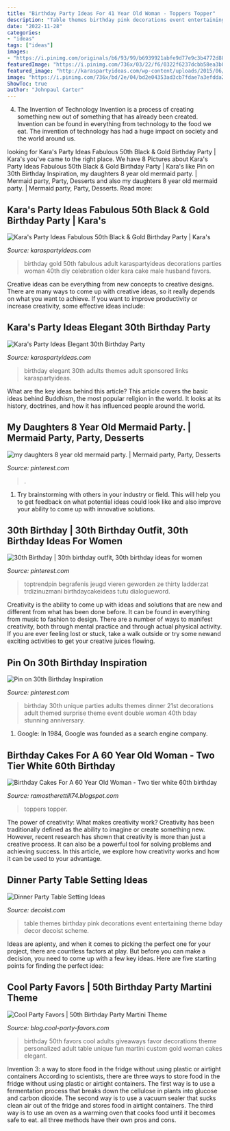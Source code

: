 ```yaml
---
title: "Birthday Party Ideas For 41 Year Old Woman - Toppers Topper"
description: "Table themes birthday pink decorations event entertaining theme bday decor decoist scheme"
date: "2022-11-28"
categories:
- "ideas"
tags: ["ideas"]
images:
- "https://i.pinimg.com/originals/b6/93/99/b6939921abfe9d77e9c3b4772d88c8d1.jpg"
featuredImage: "https://i.pinimg.com/736x/03/22/f6/0322f6237dcbb58ea3b0e76172b39e50.jpg"
featured_image: "http://karaspartyideas.com/wp-content/uploads/2015/06/Elegant-30th-Birthday-Party-via-Karas-Party-Ideas-KarasPartyIdeas.com14.jpg"
image: "https://i.pinimg.com/736x/bd/2e/04/bd2e04353ad3cb7fdae7a3efdda241fe--unique-birthday-party-ideas-th-birthday-parties.jpg"
ShowToc: true
author: "Johnpaul Carter"
---
```



4. The Invention of Technology
Invention is a process of creating something new out of something that has already been created. Invention can be found in everything from technology to the food we eat. The invention of technology has had a huge impact on society and the world around us.

	

		
looking for Kara&#039;s Party Ideas Fabulous 50th Black &amp; Gold Birthday Party | Kara&#039;s you've came to the right place. We have 8 Pictures about Kara&#039;s Party Ideas Fabulous 50th Black &amp; Gold Birthday Party | Kara&#039;s like Pin on 30th Birthday Inspiration, my daughters 8 year old mermaid party. | Mermaid party, Party, Desserts and also my daughters 8 year old mermaid party. | Mermaid party, Party, Desserts. Read more:
		
    
## Kara&#039;s Party Ideas Fabulous 50th Black &amp; Gold Birthday Party | Kara&#039;s

<img loading=lazy src="https://karaspartyideas.com/wp-content/uploads/2016/08/Fabulous-50-Black-Gold-Birthday-Party-via-Karas-Party-Ideas-KarasPartyIdeas.com22.jpg" onerror="this.onerror=null;this.src='https://tse4.mm.bing.net/th?id=OIP.8cmavhFF9cdH8FCYXgBCUgHaDx&amp;pid=15.1';" alt="Kara&#039;s Party Ideas Fabulous 50th Black &amp; Gold Birthday Party | Kara&#039;s">

_Source: karaspartyideas.com_

>birthday gold 50th fabulous adult karaspartyideas decorations parties woman 40th diy celebration older kara cake male husband favors. 

	

Creative ideas can be everything from new concepts to creative designs. There are many ways to come up with creative ideas, so it really depends on what you want to achieve. If you want to improve productivity or increase creativity, some effective ideas include:

    
## Kara&#039;s Party Ideas Elegant 30th Birthday Party

<img loading=lazy src="http://karaspartyideas.com/wp-content/uploads/2015/06/Elegant-30th-Birthday-Party-via-Karas-Party-Ideas-KarasPartyIdeas.com14.jpg" onerror="this.onerror=null;this.src='https://tse3.mm.bing.net/th?id=OIP.Ltdp4xn7fy--38mq45UjAQHaDk&amp;pid=15.1';" alt="Kara&#039;s Party Ideas Elegant 30th Birthday Party">

_Source: karaspartyideas.com_

>birthday elegant 30th adults themes adult sponsored links karaspartyideas. 

	

What are the key ideas behind this article?
This article covers the basic ideas behind Buddhism, the most popular religion in the world. It looks at its history, doctrines, and how it has influenced people around the world.

    
## My Daughters 8 Year Old Mermaid Party. | Mermaid Party, Party, Desserts

<img loading=lazy src="https://i.pinimg.com/736x/03/22/f6/0322f6237dcbb58ea3b0e76172b39e50.jpg" onerror="this.onerror=null;this.src='https://tse4.mm.bing.net/th?id=OIP.tTdmX_RcMa69WlgJV1x5zwHaPP&amp;pid=15.1';" alt="my daughters 8 year old mermaid party. | Mermaid party, Party, Desserts">

_Source: pinterest.com_

>. 

	

1. Try brainstorming with others in your industry or field. This will help you to get feedback on what potential ideas could look like and also improve your ability to come up with innovative solutions.

    
## 30th Birthday | 30th Birthday Outfit, 30th Birthday Ideas For Women

<img loading=lazy src="https://i.pinimg.com/originals/b6/93/99/b6939921abfe9d77e9c3b4772d88c8d1.jpg" onerror="this.onerror=null;this.src='https://tse4.mm.bing.net/th?id=OIP.j2OVbchG6S1XcC-vafoAbgHaLt&amp;pid=15.1';" alt="30th Birthday | 30th birthday outfit, 30th birthday ideas for women">

_Source: pinterest.com_

>toptrendpin begrafenis jeugd vieren geworden ze thirty ladderzat trdizinuzmani birthdaycakeideas tutu dialogueword. 

	

Creativity is the ability to come up with ideas and solutions that are new and different from what has been done before. It can be found in everything from music to fashion to design. There are a number of ways to manifest creativity, both through mental practice and through actual physical activity. If you are ever feeling lost or stuck, take a walk outside or try some newand exciting activities to get your creative juices flowing.

    
## Pin On 30th Birthday Inspiration

<img loading=lazy src="https://i.pinimg.com/736x/bd/2e/04/bd2e04353ad3cb7fdae7a3efdda241fe--unique-birthday-party-ideas-th-birthday-parties.jpg" onerror="this.onerror=null;this.src='https://tse4.mm.bing.net/th?id=OIP.pXibzKJu8JZ6K09u_d9bOAHaOq&amp;pid=15.1';" alt="Pin on 30th Birthday Inspiration">

_Source: pinterest.com_

>birthday 30th unique parties adults themes dinner 21st decorations adult themed surprise theme event double woman 40th bday stunning anniversary. 

	

1. Google: In 1984, Google was founded as a search engine company.

    
## Birthday Cakes For A 60 Year Old Woman - Two Tier White 60th Birthday

<img loading=lazy src="https://i.pinimg.com/originals/ba/26/db/ba26db3ccef0cc3b74defa56173fc37a.jpg" onerror="this.onerror=null;this.src='https://tse1.mm.bing.net/th?id=OIP.EFUMVC2zDB5itQWMBhzy2QHaJ4&amp;pid=15.1';" alt="Birthday Cakes For A 60 Year Old Woman - Two tier white 60th birthday">

_Source: ramostherettill74.blogspot.com_

>toppers topper. 

	

The power of creativity: What makes creativity work?
Creativity has been traditionally defined as the ability to imagine or create something new. However, recent research has shown that creativity is more than just a creative process. It can also be a powerful tool for solving problems and achieving success. In this article, we explore how creativity works and how it can be used to your advantage.

    
## Dinner Party Table Setting Ideas

<img loading=lazy src="http://cdn.decoist.com/wp-content/uploads/2012/06/pink-girls-birthday-party.jpg" onerror="this.onerror=null;this.src='https://tse3.mm.bing.net/th?id=OIP.IgZ8MvPyKm0w56AEu_c1YgHaLG&amp;pid=15.1';" alt="Dinner Party Table Setting Ideas">

_Source: decoist.com_

>table themes birthday pink decorations event entertaining theme bday decor decoist scheme. 

	

Ideas are aplenty, and when it comes to picking the perfect one for your project, there are countless factors at play. But before you can make a decision, you need to come up with a few key ideas. Here are five starting points for finding the perfect idea:

    
## Cool Party Favors | 50th Birthday Party Martini Theme

<img loading=lazy src="http://blog.cool-party-favors.com/wp-content/uploads/2014/04/50th-birthday-favors.png" onerror="this.onerror=null;this.src='https://tse3.mm.bing.net/th?id=OIP.5yU8Xpcfm2Vvk6xoHEvMLwHaK9&amp;pid=15.1';" alt="Cool Party Favors | 50th Birthday Party Martini Theme">

_Source: blog.cool-party-favors.com_

>birthday 50th favors cool adults giveaways favor decorations theme personalized adult table unique fun martini custom gold woman cakes elegant. 

	

Invention 3: a way to store food in the fridge without using plastic or airtight containers
According to scientists, there are three ways to store food in the fridge without using plastic or airtight containers. The first way is to use a fermentation process that breaks down the cellulose in plants into glucose and carbon dioxide. The second way is to use a vacuum sealer that sucks clean air out of the fridge and stores food in airtight containers. The third way is to use an oven as a warming oven that cooks food until it becomes safe to eat. all three methods have their own pros and cons.

